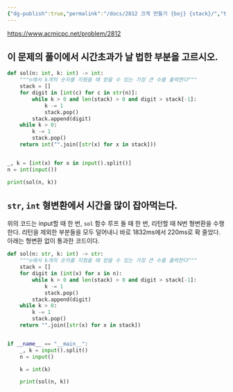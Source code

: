 ```yaml
---
{"dg-publish":true,"permalink":"/docs/2812 크게 만들기 {boj} {stack}/","title":"2812 크게 만들기 {boj} {stack}"}
---
```


<https://www.acmicpc.net/problem/2812>

## 이 문제의 풀이에서 시간초과가 날 법한 부분을 고르시오.

```python
def sol(n: int, k: int) -> int:
    """n에서 k개의 숫자를 지웠을 때 얻을 수 있는 가장 큰 수를 출력한다"""
    stack = []
    for digit in [int(c) for c in str(n)]:
        while k > 0 and len(stack) > 0 and digit > stack[-1]:
            k -= 1
            stack.pop()
        stack.append(digit)
    while k > 0:
        k -= 1
        stack.pop()
    return int("".join([str(x) for x in stack]))


_, k = [int(x) for x in input().split()]
n = int(input())

print(sol(n, k))
```

## `str`, `int` 형변환에서 시간을 많이 잡아먹는다.

위의 코드는 input할 때 한 번, `sol` 함수 루프 돌 때 한 번, 리턴할 때 N번 형변환을 수행한다. 리턴을 제외한 부분들을 모두 덜어내니 바로 1832ms에서 220ms로 확 줄었다. 아래는 형변환 없이 통과한 코드이다.

```python
def sol(n: str, k: int) -> str:
    """n에서 k개의 숫자를 지웠을 때 얻을 수 있는 가장 큰 수를 출력한다"""
    stack = []
    for digit in (int(x) for x in n):
        while k > 0 and len(stack) > 0 and digit > stack[-1]:
            k -= 1
            stack.pop()
        stack.append(digit)
    while k > 0:
        k -= 1
        stack.pop()
    return "".join([str(x) for x in stack])


if __name__ == "__main__":
    _, k = input().split()
    n = input()

    k = int(k)

    print(sol(n, k))
```
